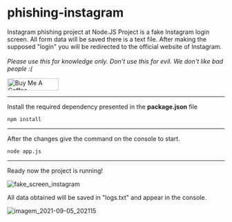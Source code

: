 # phishing-instagram
Instagram phishing project at Node.JS
Project is a fake Instagram login screen. All form data will be saved there is a text file. After making the supposed "login" you will be redirected to the official website of Instagram.<br/><br/>
_Please use this for knowledge only. Don't use this for evil. We don't like bad people :(_

<a href="https://www.buymeacoffee.com/paulojunqueira" target="_blank"><img src="https://cdn.buymeacoffee.com/buttons/default-orange.png" alt="Buy Me A Coffee" height="28" width="119"></a>

---
Install the required dependency presented in the **package.json** file
```
npm install
```
---
After the changes give the command on the console to start.
```
node app.js
```
---
Ready now the project is running!

![fake_screen_instagram](https://i.imgur.com/wCajqSH.png)

All data obtained will be saved in "logs.txt" and appear in the console.

![imagem_2021-09-05_202115](https://user-images.githubusercontent.com/48892662/132144120-133771bc-573b-4859-9af6-2f9c83cb387a.png)
